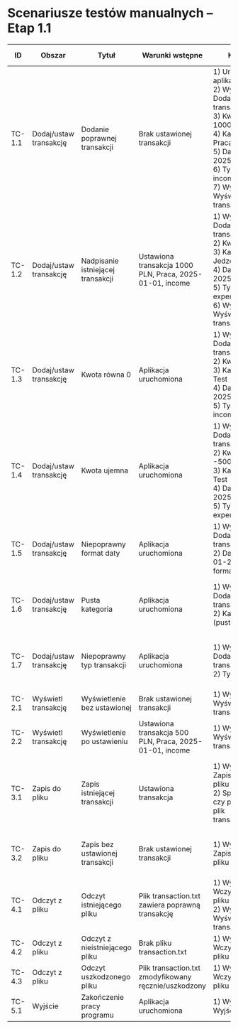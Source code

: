# Scenariusze testów manualnych – Etap 1.1

| ID     | Obszar                 | Tytuł                          | Warunki wstępne                                           | Kroki                                                                                                                                      | Oczekiwany rezultat                                                      | Priorytet | Status | Uwagi                                        |
|--------|------------------------|-------------------------------|-----------------------------------------------------------|-------------------------------------------------------------------------------------------------------------------------------------------|----------------------------------------------------------------------------|-----------|--------|---------------------------------------------|
| TC-1.1 | Dodaj/ustaw transakcję | Dodanie poprawnej transakcji  | Brak ustawionej transakcji                                | 1) Uruchom aplikację <br> 2) Wybierz 1. Dodaj/ustaw transakcję <br> 3) Kwota: 1000 <br> 4) Kategoria: Praca <br> 5) Data: 2025-01-01 <br> 6) Typ: income <br> 7) Wybierz 2. Wyświetl transakcję | Transakcja widoczna z wprowadzonymi wartościami                           | Wysoki    |        |                                             |
| TC-1.2 | Dodaj/ustaw transakcję | Nadpisanie istniejącej transakcji | Ustawiona transakcja 1000 PLN, Praca, 2025-01-01, income | 1) Wybierz 1. Dodaj/ustaw transakcję <br> 2) Kwota: 200 <br> 3) Kategoria: Jedzenie <br> 4) Data: 2025-02-01 <br> 5) Typ: expense <br> 6) Wybierz 2. Wyświetl transakcję | Widoczna tylko nowa transakcja (200, Jedzenie, 2025-02-01, expense)       | Średni    |        |                                             |
| TC-1.3 | Dodaj/ustaw transakcję | Kwota równa 0                 | Aplikacja uruchomiona                                     | 1) Wybierz 1. Dodaj/ustaw transakcję <br> 2) Kwota: 0 <br> 3) Kategoria: Test <br> 4) Data: 2025-01-01 <br> 5) Typ: income                   | Komunikat błędu: kwota musi być > 0                                        | Wysoki    |        |                                             |
| TC-1.4 | Dodaj/ustaw transakcję | Kwota ujemna                  | Aplikacja uruchomiona                                     | 1) Wybierz 1. Dodaj/ustaw transakcję <br> 2) Kwota: -500 <br> 3) Kategoria: Test <br> 4) Data: 2025-01-01 <br> 5) Typ: expense               | Komunikat błędu: kwota musi być > 0                                        | Wysoki    |        |                                             |
| TC-1.5 | Dodaj/ustaw transakcję | Niepoprawny format daty       | Aplikacja uruchomiona                                     | 1) Wybierz 1. Dodaj/ustaw transakcję <br> 2) Data: 01-01-2025 (zły format)                                                                 | Komunikat błędu parsowania daty                                            | Wysoki    |        |                                             |
| TC-1.6 | Dodaj/ustaw transakcję | Pusta kategoria               | Aplikacja uruchomiona                                     | 1) Wybierz 1. Dodaj/ustaw transakcję <br> 2) Kategoria: (pusty string)                                                                     | Aplikacja akceptuje pustą kategorię (obecne ograniczenie)                  | Niski     |        | Walidacja kategorii pojawi się na Etapie 1.2e |
| TC-1.7 | Dodaj/ustaw transakcję | Niepoprawny typ transakcji    | Aplikacja uruchomiona                                     | 1) Wybierz 1. Dodaj/ustaw transakcję <br> 2) Typ: bonus                                                                                     | Aplikacja zapisuje tekst bez walidacji (obecne ograniczenie)               | Niski     |        | Walidacja typu pojawi się na Etapie 1.2e     |
| TC-2.1 | Wyświetl transakcję    | Wyświetlenie bez ustawionej   | Brak ustawionej transakcji                                | 1) Wybierz 2. Wyświetl transakcję                                                                                                         | Komunikat: Brak transakcji                                                | Średni    |        |                                             |
| TC-2.2 | Wyświetl transakcję    | Wyświetlenie po ustawieniu    | Ustawiona transakcja 500 PLN, Praca, 2025-01-01, income   | 1) Wybierz 2. Wyświetl transakcję                                                                                                         | Wyświetla szczegóły transakcji                                             | Średni    |        |                                             |
| TC-3.1 | Zapis do pliku         | Zapis istniejącej transakcji  | Ustawiona transakcja                                      | 1) Wybierz 3. Zapisz do pliku <br> 2) Sprawdź, czy powstał plik transaction.txt                                                             | Plik istnieje i zawiera serializowany obiekt (format binarny, nieczytelny w edytorze tekstowym) | Wysoki    |        |                                             |
| TC-3.2 | Zapis do pliku         | Zapis bez ustawionej transakcji | Brak ustawionej transakcji                              | 1) Wybierz 3. Zapisz do pliku                                                                                                             | Plik istnieje i zawiera null jako obiekt (serializacja null)               | Średni    |        |                                             |
| TC-4.1 | Odczyt z pliku         | Odczyt istniejącego pliku     | Plik transaction.txt zawiera poprawną transakcję          | 1) Wybierz 4. Wczytaj z pliku <br> 2) Wybierz 2. Wyświetl transakcję                                                                       | Odczytana i wyświetlona poprawna transakcja                                | Wysoki    |        |                                             |
| TC-4.2 | Odczyt z pliku         | Odczyt z nieistniejącego pliku | Brak pliku transaction.txt                               | 1) Wybierz 4. Wczytaj z pliku                                                                                                             | Komunikat błędu o braku pliku                                              | Średni    |        |                                             |
| TC-4.3 | Odczyt z pliku         | Odczyt uszkodzonego pliku     | Plik transaction.txt zmodyfikowany ręcznie/uszkodzony     | 1) Wybierz 4. Wczytaj z pliku                                                                                                             | Komunikat błędu deserializacji                                             | Średni    |        |                                             |
| TC-5.1 | Wyjście                | Zakończenie pracy programu    | Aplikacja uruchomiona                                     | 1) Wybierz 5. Wyjście                                                                                                                     | Program kończy działanie bez błędów                                        | Niski     |        |                                             |

